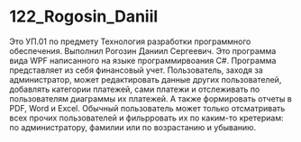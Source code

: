 # 122_Rogosin_Daniil
Это УП.01 по предмету Технология разработки программного обеспечения. Выполнил Рогозин Даниил Сергеевич. Это программа вида WPF написанного на языке программирвоания C#. Программа представляет из себя финансовый учет. Пользователь, заходя за администратор, может редактировать данные других пользователей, добавлять категории платежей, сами платежи и отслеживать по пользователям диаграммы их платежей. А также формировать отчеты в PDF, Word и Excel. Обычный пользователь может только отсматривать всех прочих пользователей и фильрровать их по каким-то кретериам: по администратору, фамилии или по возрастанию и убыванию.
